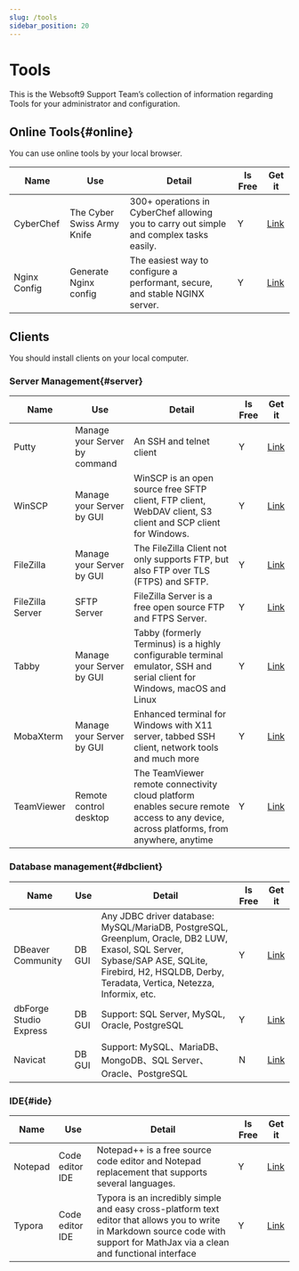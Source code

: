 ```yaml
---
slug: /tools
sidebar_position: 20
---
```


# Tools

This is the Websoft9 Support Team’s collection of information regarding Tools for your administrator and configuration.  

## Online Tools{#online}

You can use online tools by your local browser.  

| Name              | Use        | Detail                 | Is Free | Get it                                                         |
| ----------------- | ----------- | -------------------- | -------- | ------------------------------------------------------------ |
| CyberChef            |  The Cyber Swiss Army Knife  | 300+ operations in CyberChef allowing you to carry out simple and complex tasks easily.       | Y        | [Link](https://gchq.github.io/CyberChef/)     |
| Nginx Config            | Generate Nginx config  | The easiest way to configure a performant, secure, and stable NGINX server.      | Y        | [Link](https://www.digitalocean.com/community/tools/nginx)     |

## Clients

You should install clients on your local computer.   

### Server Management{#server}

| Name              | Use        | Detail                 | Is Free | Get it                                                         |
| ----------------- | ----------- | -------------------- | -------- | ------------------------------------------------------------ |
| Putty             | Manage your Server by command  | An SSH and telnet client         | Y        | [Link](https://putty.org/)                                   |
| WinSCP            | Manage your Server by GUI  | WinSCP is an open source free SFTP client, FTP client, WebDAV client, S3 client and SCP client for Windows. | Y        | [Link](https://winscp.net/eng/docs/lang:chs)                 |
| FileZilla         | Manage your Server by GUI  | The FileZilla Client not only supports FTP, but also FTP over TLS (FTPS) and SFTP.  | Y        | [Link](https://filezilla-project.org/)   
| FileZilla Server  | SFTP Server | FileZilla Server is a free open source FTP and FTPS Server.    | Y        | [Link](https://filezilla-project.org/)                       |                    |
| Tabby | Manage your Server by GUI | Tabby (formerly Terminus) is a highly configurable terminal emulator, SSH and serial client for Windows, macOS and Linux | Y | [Link](https://github.com/Eugeny/tabby) |
| MobaXterm | Manage your Server by GUI |  Enhanced terminal for Windows with X11 server, tabbed SSH client, network tools and much more  | Y | [Link](https://mobaxterm.mobatek.net/download.html) |
| TeamViewer        | Remote control desktop  | The TeamViewer remote connectivity cloud platform enables secure remote access to any device, across platforms, from anywhere, anytime         | Y        | [Link](https://www.teamviewer.cn/cn/)                        |

### Database management{#dbclient}

| Name              | Use        | Detail                 | Is Free | Get it                                                         |
| ----------------- | ----------- | -------------------- | -------- | ------------------------------------------------------------ |
| DBeaver Community           | DB GUI  | Any JDBC driver database: MySQL/MariaDB, PostgreSQL, Greenplum, Oracle, DB2 LUW, Exasol, SQL Server, Sybase/SAP ASE, SQLite, Firebird, H2, HSQLDB, Derby, Teradata, Vertica, Netezza, Informix, etc.  | Y       | [Link](https://dbeaver.io/)                              |
| dbForge Studio Express | DB GUI  | Support: SQL Server, MySQL, Oracle, PostgreSQL   | Y        | [Link](https://www.devart.com/free-products.html) |
| Navicat          | DB GUI  | Support: MySQL、MariaDB、MongoDB、SQL Server、Oracle、PostgreSQL   | N        | [Link](https://navicat.com.cn/)                              |

### IDE{#ide}

| Name              | Use        | Detail                 | Is Free | Get it                                                         |
| ----------------- | ----------- | -------------------- | -------- | ------------------------------------------------------------ |
| Notepad           | Code editor IDE  | Notepad++ is a free source code editor and Notepad replacement that supports several languages.        | Y        | [Link](https://notepad-plus-plus.org/)                       |
| Typora            | Code editor IDE  |  Typora is an incredibly simple and easy cross-platform text editor that allows you to write in Markdown source code with support for MathJax via a clean and functional interface       | Y        | [Link](https://typora.io/)                                   |






